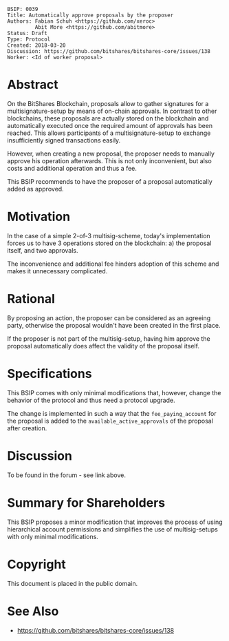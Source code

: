     BSIP: 0039
    Title: Automatically approve proposals by the proposer
    Authors: Fabian Schuh <https://github.com/xeroc>
             Abit More <https://github.com/abitmore>
    Status: Draft
    Type: Protocol
    Created: 2018-03-20
    Discussion: https://github.com/bitshares/bitshares-core/issues/138
    Worker: <Id of worker proposal>

# Abstract

On the BitShares Blockchain, proposals allow to gather signatures for a
multisignature-setup by means of on-chain approvals. In contrast to
other blockchains, these proposals are actually stored on the blockchain
and automatically executed once the required amount of approvals has
been reached. This allows participants of a multisignature-setup to
exchange insufficiently signed transactions easily.

However, when creating a new proposal, the proposer needs to manually
approve his operation afterwards. This is not only inconvenient, but
also costs and additional operation and thus a fee.

This BSIP recommends to have the proposer of a proposal automatically
added as approved.

# Motivation

In the case of a simple 2-of-3 multisig-scheme, today's implementation
forces us to have 3 operations stored on the blockchain: a) the proposal
itself, and two approvals.

The inconvenience and additional fee hinders adoption of this scheme and
makes it unnecessary complicated.

# Rational

By proposing an action, the proposer can be considered as an agreeing
party, otherwise the proposal wouldn't have been created in the first
place.

If the proposer is not part of the multisig-setup, having him approve
the proposal automatically does affect the validity of the proposal
itself.

# Specifications

This BSIP comes with only minimal modifications that, however, change
the behavior of the protocol and thus need a protocol upgrade.

The change is implemented in such a way that the `fee_paying_account`
for the proposal is added to the `available_active_approvals` of the
proposal after creation.

# Discussion

To be found in the forum - see link above.

# Summary for Shareholders

This BSIP proposes a minor modification that improves the process of
using hierarchical account permissions and simplifies the use of
multisig-setups with only minimal modifications.

# Copyright

This document is placed in the public domain.

# See Also

* https://github.com/bitshares/bitshares-core/issues/138
